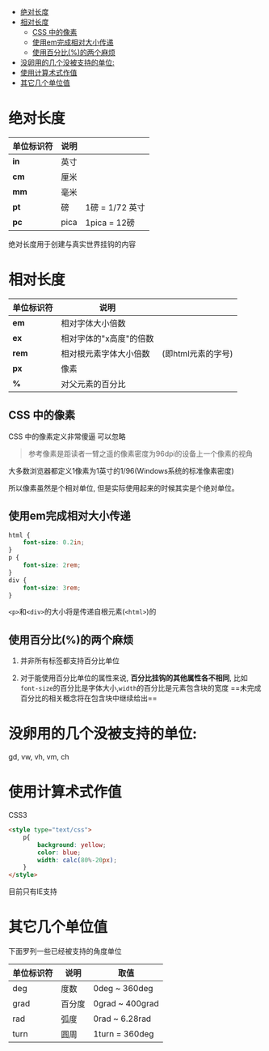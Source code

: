 
<!-- toc orderedList:0 depthFrom:1 depthTo:6 -->

* [绝对长度](#绝对长度)
* [相对长度](#相对长度)
    * [CSS 中的像素](#css-中的像素)
    * [使用em完成相对大小传递](#使用em完成相对大小传递)
    * [使用百分比(%)的两个麻烦](#使用百分比的两个麻烦)
* [没卵用的几个没被支持的单位:](#没卵用的几个没被支持的单位)
* [使用计算术式作值](#使用计算术式作值)
* [其它几个单位值](#其它几个单位值)

<!-- tocstop -->


# 绝对长度
| 单位标识符 | 说明 |  |
|--|--|--|
| **in** | 英寸 | |
| **cm** | 厘米 | |
| **mm** | 毫米 | |
| **pt** | 磅   | 1磅 = 1/72 英寸 |
| **pc** | pica | 1pica = 12磅   |

绝对长度用于创建与真实世界挂钩的内容

# 相对长度
| 单位标识符 | 说明 |  |
|--|--|--|
| **em** | 相对字体大小倍数 | |
| **ex** | 相对字体的"x高度"的倍数 | |
| **rem** | 相对根元素字体大小倍数 | (即html元素的字号) |
| **px** | 像素 |  |
| **%** | 对父元素的百分比 |  |

## CSS 中的像素
CSS 中的像素定义非常傻逼 可以忽略
> 参考像素是距读者一臂之遥的像素密度为96dpi的设备上一个像素的视角

大多数浏览器都定义1像素为1英寸的1/96(Windows系统的标准像素密度)

所以像素虽然是个相对单位, 但是实际使用起来的时候其实是个绝对单位。

## 使用em完成相对大小传递
```css
html {
    font-size: 0.2in;
}
p {
    font-size: 2rem;
}
div {
    font-size: 3rem;
}
```
`<p>`和`<div>`的大小将是传递自根元素(`<html>`)的

## 使用百分比(%)的两个麻烦
1. 并非所有标签都支持百分比单位

2. 对于能使用百分比单位的属性来说, **百分比挂钩的其他属性各不相同**, 比如`font-size`的百分比是字体大小,`width`的百分比是元素包含块的宽度
==未完成 百分比的相关概念将在包含块中继续给出==

# 没卵用的几个没被支持的单位:
gd, vw, vh, vm, ch

# 使用计算术式作值
<p class="tag">CSS3</p>

```html
<style type="text/css">
    p{
        background: yellow;
        color: blue;
        width: calc(80%-20px);
    }
</style>
```
目前只有IE支持

# 其它几个单位值

下面罗列一些已经被支持的角度单位

单位标识符 | 说明 | 取值
--|--|--
deg  | 度数    | 0deg ~ 360deg
grad | 百分度  | 0grad ~ 400grad
rad  | 弧度    | 0rad ~ 6.28rad
turn | 圆周    | 1turn = 360deg
